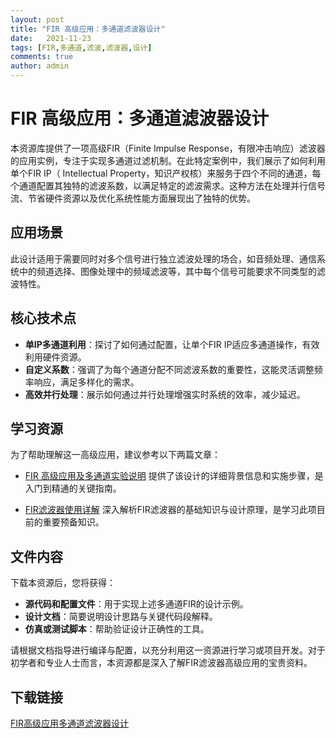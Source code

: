 ```yaml
---
layout: post
title: "FIR 高级应用：多通道滤波器设计"
date:   2021-11-23
tags: [FIR,多通道,滤波,滤波器,设计]
comments: true
author: admin
---
```

# FIR 高级应用：多通道滤波器设计

本资源库提供了一项高级FIR（Finite Impulse Response，有限冲击响应）滤波器的应用实例，专注于实现多通道过滤机制。在此特定案例中，我们展示了如何利用单个FIR IP（ Intellectual Property，知识产权核）来服务于四个不同的通道，每个通道配置其独特的滤波系数，以满足特定的滤波需求。这种方法在处理并行信号流、节省硬件资源以及优化系统性能方面展现出了独特的优势。

## 应用场景
此设计适用于需要同时对多个信号进行独立滤波处理的场合，如音频处理、通信系统中的频道选择、图像处理中的频域滤波等，其中每个信号可能要求不同类型的滤波特性。

## 核心技术点
- **单IP多通道利用**：探讨了如何通过配置，让单个FIR IP适应多通道操作，有效利用硬件资源。
- **自定义系数**：强调了为每个通道分配不同滤波系数的重要性，这能灵活调整频率响应，满足多样化的需求。
- **高效并行处理**：展示如何通过并行处理增强实时系统的效率，减少延迟。

## 学习资源
为了帮助理解这一高级应用，建议参考以下两篇文章：
- [FIR 高级应用及多通道实验说明](https://blog.csdn.net/qq_46621272/article/details/125346332)
  提供了该设计的详细背景信息和实施步骤，是入门到精通的关键指南。
  
- [FIR滤波器使用详解](https://blog.csdn.net/qq_46621272/article/details/125292610)
  深入解析FIR滤波器的基础知识与设计原理，是学习此项目前的重要预备知识。

## 文件内容
下载本资源后，您将获得：
- **源代码和配置文件**：用于实现上述多通道FIR的设计示例。
- **设计文档**：简要说明设计思路与关键代码段解释。
- **仿真或测试脚本**：帮助验证设计正确性的工具。

请根据文档指导进行编译与配置，以充分利用这一资源进行学习或项目开发。对于初学者和专业人士而言，本资源都是深入了解FIR滤波器高级应用的宝贵资料。

## 下载链接

[FIR高级应用多通道滤波器设计](https://pan.quark.cn/s/0823a9b15a7f)